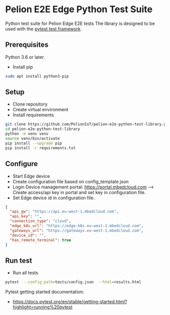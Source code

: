 # Pelion E2E Edge Python Test Suite

Python test suite for Pelion Edge E2E tests The library is designed to be used with
the [pytest test framework](https://docs.pytest.org/en/latest/).

## Prerequisites

Python 3.6 or later.
* Install pip
```bash
sudo apt install python3-pip
```
## Setup

* Clone repository
* Create virtual environment
* Install requirements

```bash
git clone https://github.com/PelionIoT/pelion-e2e-python-test-library.git
cd pelion-e2e-python-test-library
python -m venv venv
source venv/bin/activate
pip install --upgrade pip
pip install -r requirements.txt

```

## Configure

* Start Edge device
* Create configuration file based on config_template.json
* Login Device management portal: https://portal.mbedcloud.com
    --> Create access/api key in portal and set key in configuration file.
* Set Edge device id in configuration file.

```json
{
  "api_gw": "https://api.eu-west-1.mbedcloud.com",
  "api_key": "",
  "connection_type": "cloud",
  "edge_k8s_url": "https://edge-k8s.eu-west-1.mbedcloud.com",
  "gateways_url": "https://gateways.eu-west-1.mbedcloud.com",
  "device_id": "",
  "has_remote_terminal": true
}
```

## Run test

* Run all tests
```bash
pytest  --config_path=tests/config.json  --html=results.html

```
Pytest getting started documentation:
* https://docs.pytest.org/en/stable/getting-started.html?highlight=running%20pytest

